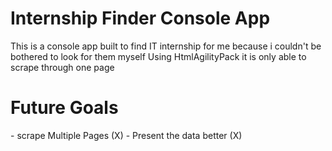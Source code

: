 <h1>Internship Finder Console App</h1>
This is a console app built to find IT internship for me because i couldn't be bothered to look for them myself
Using HtmlAgilityPack
it is only able to scrape through one page

<h1>Future Goals</h1>
- scrape Multiple Pages (X)
- Present the data better (X)

